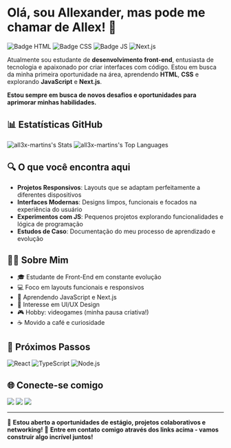 # Olá, sou Allexander, mas pode me chamar de Allex! 👋

![Badge HTML](https://img.shields.io/badge/HTML-5-orange) ![Badge CSS](https://img.shields.io/badge/CSS-3-blue) ![Badge JS](https://img.shields.io/badge/JavaScript-Learning-yellow) ![Next.js](https://img.shields.io/badge/Next.js-Learning-yellow)

Atualmente sou estudante de **desenvolvimento front-end**, entusiasta de tecnologia e apaixonado por criar interfaces com código. Estou em busca da minha primeira oportunidade na área, aprendendo **HTML**, **CSS** e explorando **JavaScript** e **Next.js**.

**Estou sempre em busca de novos desafios e oportunidades para aprimorar minhas habilidades.**

## 📊 Estatísticas GitHub

![all3x-martins's Stats](https://github-readme-stats.vercel.app/api?username=all3x-martins&theme=monokai&hide=issues&rank_icon=github&card_width=300px&line_height=20&show_icons=true&hide_border=true&count_private=true)
![all3x-martins's Top Languages](https://github-readme-stats.vercel.app/api/top-langs/?username=all3x-martins&theme=monokai&show_icons=true&hide_border=true&layout=compact)

## 🔍 O que você encontra aqui

- **Projetos Responsivos**: Layouts que se adaptam perfeitamente a diferentes dispositivos
- **Interfaces Modernas**: Designs limpos, funcionais e focados na experiência do usuário
- **Experimentos com JS**: Pequenos projetos explorando funcionalidades e lógica de programação
- **Estudos de Caso**: Documentação do meu processo de aprendizado e evolução

## 👨‍💻 Sobre Mim

- 🎓 Estudante de Front-End em constante evolução
- 💻 Foco em layouts funcionais e responsivos
- 🌱 Aprendendo JavaScript e Next.js
- 🎨 Interesse em UI/UX Design
- 🎮 Hobby: videogames (minha pausa criativa!)
- ☕ Movido a café e curiosidade

## 🎯 Próximos Passos

![React](https://img.shields.io/badge/React-Planning-lightgrey) ![TypeScript](https://img.shields.io/badge/TypeScript-Planning-lightgrey) ![Node.js](https://img.shields.io/badge/Node.js-Future-lightgrey)

## 🌐 Conecte-se comigo

<div>
  <a href="https://www.instagram.com/all3xmartins/" target="_blank"><img src="https://img.shields.io/badge/-Instagram-%23E4405F?style=for-the-badge&logo=instagram&logoColor=white"></a>
  <a href="https://www.linkedin.com/in/allex-martins" target="_blank"><img src="https://img.shields.io/badge/-LinkedIn-%230077B5?style=for-the-badge&logo=linkedin&logoColor=white"></a>
  <a href="mailto:allex.martins@pm.me"><img src="https://img.shields.io/badge/ProtonMail-8B89CC?style=for-the-badge&logo=protonmail&logoColor=white"></a>
</div>

---

💼 **Estou aberto a oportunidades de estágio, projetos colaborativos e networking!**
📧 **Entre em contato comigo através dos links acima - vamos construir algo incrível juntos!**
